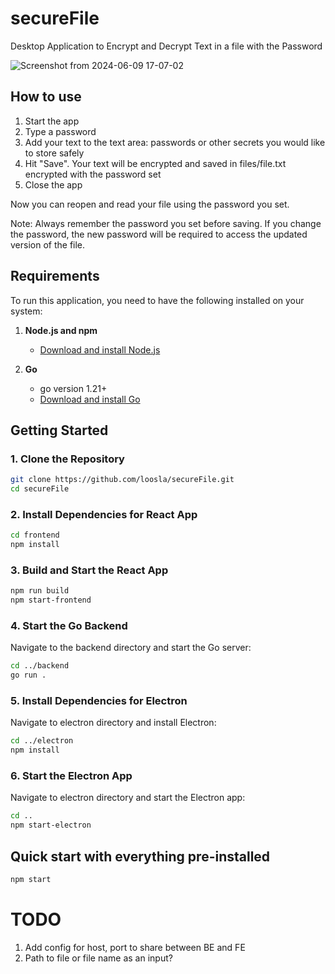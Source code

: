 # secureFile

Desktop Application to Encrypt and Decrypt Text in a file with the Password

![Screenshot from 2024-06-09 17-07-02](https://github.com/loosla/secureFile/assets/12526985/ac92fb18-39a1-4d38-828d-4c96551c3070)

## How to use

1. Start the app
1. Type a password
1. Add your text to the text area: passwords or other secrets you would like to store safely
1. Hit "Save". Your text will be encrypted and saved in files/file.txt encrypted with the password set
1. Close the app

Now you can reopen and read your file using the password you set.

Note: Always remember the password you set before saving. If you change the password, the new password will be required to access the updated version of the file.

## Requirements

To run this application, you need to have the following installed on your system:

1. **Node.js and npm**

   - [Download and install Node.js](https://nodejs.org/)

2. **Go**
   - go version 1.21+
   - [Download and install Go](https://golang.org/dl/)

## Getting Started

### 1. Clone the Repository

```bash
git clone https://github.com/loosla/secureFile.git
cd secureFile
```

### 2. Install Dependencies for React App

```bash
cd frontend
npm install
```

### 3. Build and Start the React App

```bash
npm run build
npm start-frontend
```

### 4. Start the Go Backend

Navigate to the backend directory and start the Go server:

```bash
cd ../backend
go run .
```

### 5. Install Dependencies for Electron

Navigate to electron directory and install Electron:

```bash
cd ../electron
npm install
```

### 6. Start the Electron App

Navigate to electron directory and start the Electron app:

```bash
cd ..
npm start-electron
```

## Quick start with everything pre-installed

```bash
npm start
```

# TODO

1. Add config for host, port to share between BE and FE
1. Path to file or file name as an input?
